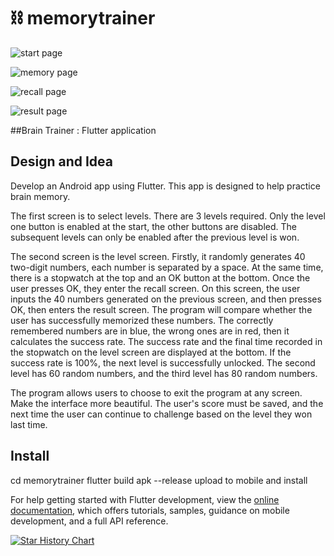 # ⛓️ memorytrainer

![start page](https://github.com/netcaster1/memorytrainer/tree/main/images/Screenshot%202023-05-28%20211820.png)

![memory page](https://github.com/netcaster1/memorytrainer/tree/main/images/Screenshot%202023-05-28%20211838.png)

![recall page](https://github.com/netcaster1/memorytrainer/tree/main/images/Screenshot%202023-05-28%20211847.png)

![result page](https://github.com/netcaster1/memorytrainer/tree/main/images/Screenshot%202023-05-28%20211858.png)

##Brain Trainer : Flutter application

## Design and Idea
Develop an Android app using Flutter. This app is designed to help practice brain memory.

The first screen is to select levels. There are 3 levels required. Only the level one button is enabled at the start, the other buttons are disabled. The subsequent levels can only be enabled after the previous level is won.

The second screen is the level screen. Firstly, it randomly generates 40 two-digit numbers, each number is separated by a space. At the same time, there is a stopwatch at the top and an OK button at the bottom. Once the user presses OK, they enter the recall screen. On this screen, the user inputs the 40 numbers generated on the previous screen, and then presses OK, then enters the result screen. The program will compare whether the user has successfully memorized these numbers. The correctly remembered numbers are in blue, the wrong ones are in red, then it calculates the success rate. The success rate and the final time recorded in the stopwatch on the level screen are displayed at the bottom. If the success rate is 100%, the next level is successfully unlocked. The second level has 60 random numbers, and the third level has 80 random numbers.

The program allows users to choose to exit the program at any screen. Make the interface more beautiful. The user's score must be saved, and the next time the user can continue to challenge based on the level they won last time.

## Install
cd memorytrainer
flutter build apk --release
upload to mobile and install

For help getting started with Flutter development, view the
[online documentation](https://docs.flutter.dev/), which offers tutorials,
samples, guidance on mobile development, and a full API reference.

[![Star History Chart](https://api.star-history.com/svg?repos=netcaster1/memorytrainer&type=Timeline)](https://star-history.com/#netcaster1/memorytrainer&Date)

